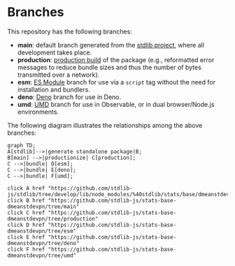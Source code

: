<!--

@license Apache-2.0

Copyright (c) 2022 The Stdlib Authors.

Licensed under the Apache License, Version 2.0 (the "License");
you may not use this file except in compliance with the License.
You may obtain a copy of the License at

    http://www.apache.org/licenses/LICENSE-2.0

Unless required by applicable law or agreed to in writing, software
distributed under the License is distributed on an "AS IS" BASIS,
WITHOUT WARRANTIES OR CONDITIONS OF ANY KIND, either express or implied.
See the License for the specific language governing permissions and
limitations under the License.

-->

# Branches

This repository has the following branches:

-   **main**: default branch generated from the [stdlib project][stdlib-url], where all development takes place.
-   **production**: [production build][production-url] of the package (e.g., reformatted error messages to reduce bundle sizes and thus the number of bytes transmitted over a network).
-   **esm**: [ES Module][esm-url] branch for use via a `script` tag without the need for installation and bundlers.
-   **deno**: [Deno][deno-url] branch for use in Deno.
-   **umd**: [UMD][umd-url] branch for use in Observable, or in dual browser/Node.js environments.

The following diagram illustrates the relationships among the above branches:

```mermaid
graph TD;
A[stdlib]-->|generate standalone package|B;
B[main] -->|productionize| C[production];
C -->|bundle| D[esm];
C -->|bundle| E[deno];
C -->|bundle| F[umd];

click A href "https://github.com/stdlib-js/stdlib/tree/develop/lib/node_modules/%40stdlib/stats/base/dmeanstdevpn"
click B href "https://github.com/stdlib-js/stats-base-dmeanstdevpn/tree/main"
click C href "https://github.com/stdlib-js/stats-base-dmeanstdevpn/tree/production"
click D href "https://github.com/stdlib-js/stats-base-dmeanstdevpn/tree/esm"
click E href "https://github.com/stdlib-js/stats-base-dmeanstdevpn/tree/deno"
click F href "https://github.com/stdlib-js/stats-base-dmeanstdevpn/tree/umd"
```

[stdlib-url]: https://github.com/stdlib-js/stdlib/tree/develop/lib/node_modules/%40stdlib/stats/base/dmeanstdevpn
[production-url]: https://github.com/stdlib-js/stats-base-dmeanstdevpn/tree/production
[deno-url]: https://github.com/stdlib-js/stats-base-dmeanstdevpn/tree/deno
[umd-url]: https://github.com/stdlib-js/stats-base-dmeanstdevpn/tree/umd
[esm-url]: https://github.com/stdlib-js/stats-base-dmeanstdevpn/tree/esm